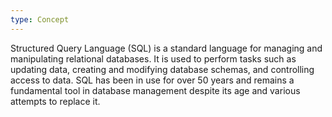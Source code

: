 ```yaml
---
type: Concept
---
```


Structured Query Language (SQL) is a standard language for managing and manipulating relational databases. It is used to perform tasks such as updating data, creating and modifying database schemas, and controlling access to data. SQL has been in use for over 50 years and remains a fundamental tool in database management despite its age and various attempts to replace it.